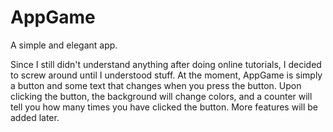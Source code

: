 # AppGame
A simple and elegant app.

Since I still didn't understand anything after doing online tutorials, I decided to screw around until I understood stuff.
At the moment, AppGame is simply a button and some text that changes when you press the button.
Upon clicking the button, the background will change colors, and a counter will tell you how many times you have clicked the button.
More features will be added later.
